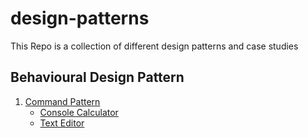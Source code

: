 # design-patterns
This Repo is a collection of different design patterns and case studies

## Behavioural Design Pattern
1. [Command Pattern](commmand.md)
   - [Console Calculator](https://github.com/iampushkar/ConsoleCalculator)
   - [Text Editor](https://github.com/iampushkar/TextEditor)

